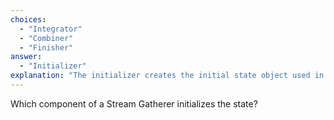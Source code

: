 ```yaml
---
choices:
  - "Integrator"
  - "Combiner"
  - "Finisher"
answer:
  - "Initializer"
explanation: "The initializer creates the initial state object used in the gather process."
---
```


Which component of a Stream Gatherer initializes the state?
